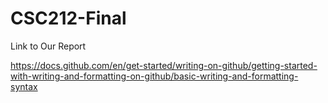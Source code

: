 # CSC212-Final

Link to Our Report 

https://docs.github.com/en/get-started/writing-on-github/getting-started-with-writing-and-formatting-on-github/basic-writing-and-formatting-syntax

